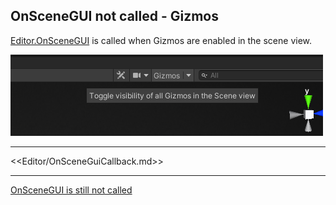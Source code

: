 ## OnSceneGUI not called - Gizmos
[Editor.OnSceneGUI](https://docs.unity3d.com/ScriptReference/Editor.OnSceneGUI.html) is called when Gizmos are enabled in the scene view.

![Scene view gizmo toggle](../../../Interface/Scene%20View/scene-view-gizmo-toggle.png)  

---  

<<Editor/OnSceneGuiCallback.md>>

---  

[OnSceneGUI is still not called](OnSceneGUI%20Inspectors.md)